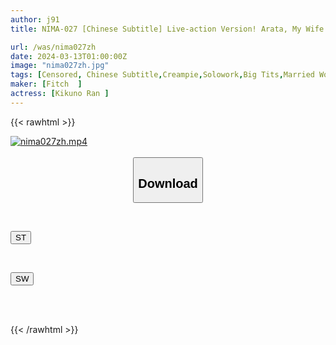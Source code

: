 ```yaml
---
author: j91
title: NIMA-027 [Chinese Subtitle] Live-action Version! Arata, My Wife And A Former AV Actor With A Big Cock ~How Could My Serious Wife Have Changed So Much?~ Ran Kikuno

url: /was/nima027zh
date: 2024-03-13T01:00:00Z
image: "nima027zh.jpg"
tags: [Censored, Chinese Subtitle,Creampie,Solowork,Big Tits,Married Woman,Cuckold,Original Collaboration	]
maker: [Fitch  ]
actress: [Kikuno Ran ]
---
```



{{< rawhtml >}}

<div class="video" data-videoid="VGrAWeKPmaH4OA">
    <a href="javascript:;">
        <img src="/was/nima027zh/nima027zh.jpg" width="WIDTH" height="HEIGHT" alt="nima027zh.mp4" loading="lazy">
    </a>
</div>

<script type="text/javascript" src="https://j91.asia/asset/on-demand-st.js"></script>

<br>
  <link rel="stylesheet" href="https://j91.asia/asset/bs5.css">
  
  <center>
  <button class="btn btn-primary" type="button" data-bs-toggle="collapse" data-bs-target=".multi-collapse" aria-expanded="false" aria-controls="multiCollapseExample1 multiCollapseExample2"><h2>Download</h2></button></center>
</p>
<div class="row">
  <div class="col">
    <div class="collapse multi-collapse" id="multiCollapseExample1">
      <div class="card card-body">
	      	      <br>
<div class="buttons">  
<p><a href="https://streamtape.to/v/VGrAWeKPmaH4OA" target="_blank"><button class="btn-hover color-3"><i class="fa fa-download"></i> ST</button></a></p></div>
    </div>
  </div>
</div>
  <div class="col">
    <div class="collapse multi-collapse" id="multiCollapseExample2">
      <div class="card card-body">
	      <br>
<div class="buttons">
<p><a href="https://asnwish.com/4dufxc08sxha" target="_blank"><button class="btn-hover color-8"><i class="fa fa-download"></i> SW</button></a></p></div>
<br><br>
      </div>
    </div>
  </div>
</div>

{{< /rawhtml >}}